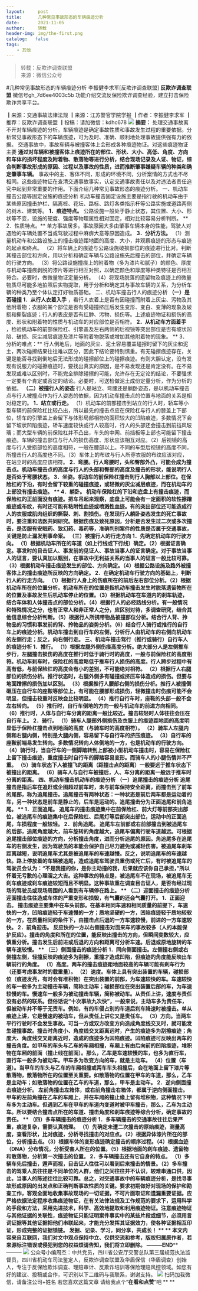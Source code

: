 ```yaml
---
layout:     post
title:      几种常见事故形态的车辆痕迹分析
date:       2021-11-05
author:     转载
header-img: img/the-first.png
catalog:   false
tags:
    - 其他
---
```


<blockquote><p>转载：反欺诈调查联盟<br>
来源：微信公众号</p></blockquote>

#几种常见事故形态的车辆痕迹分析
李振健李求军[反欺诈调查联盟]
**反欺诈调查联盟**
微信号gh_7d6ee4003c5b
功能介绍交流反保险欺诈调查经验，建立打击保险欺诈共享平台。

┃来源：交通事故法律法规
┃来源：江苏警官学院学报
┃作者：李振健李求军
┃推荐：反欺诈调查联盟
┃投稿：请加微信：kdhc678
![]({{site.baseurl}}/postimg/L6usUGPiatBSbr0A6QWfDyXQtI97FpRwtQlJlKlUxCibOxN90uBgdBr6CZmBbLQGSiagz7icDvoloEHrWkCtp9YRCg.jpeg)
**摘要：**
处理交通事故离不开对车辆痕迹的分析。车辆痕迹是确定事故性质和事故发生过程的重要依据。分析常见事故形态下的车辆痕迹，可为及时、准确、顺利地处理事故提供强有力的依据。
交通事故中，事故车辆与被撞客体上会形成各种痕迹物证。对这些痕迹物证主要
**通过对车辆和被撞客体上痕迹所在的部位、形状、大小、高低、角度、方向和车体的损坏程度及附着物、散落物等进行分析，结合现场记录及人证、物证，综合判断事故形成的原因、过程以及事故的性质，进而推断肇事嫌疑车辆的种类和确定肇事车辆。**
事故中的主、客体不同，形成的环境不同，分析案情的方式也不尽相同。这些痕迹物证在查清交通事故事实，认定交通事故责任以及对违法者责任追究中起到非常重要的作用。下面介绍几种常见事故形态的痕迹分析。
一、机动车撞击公路等固定设施的痕迹分析
机动车撞击固定设施主要是指行驶的机动车由于某些原因撞击护栏、隔离桩、花坛、路标、路灯各类指示杆等公路实施或道路两侧的树木、建筑等。
**1．痕迹特点。**
公路设施一般处于静止状态，其位置、大小、形状等不变，设施的硬度、强度等物理属性相对固定，相对比较容易分析判断。
**
2．性质特点。**
单方事故居多。事故原因大多由肇事车辆本身的性能，驾驶人对遇险的车辆处置不当或驾驶过程中麻痹大意等原因造成。
**3．分析方法。**
（1）测量机动车和公路设施上的撞击痕迹距地面的高度、大小，并观察痕迹的形态与痕迹的起点和终点。
（2）将车辆上的痕迹与公路设施破损部位的痕迹进行比对。判断其撞击部位和方向，用以分析和确定车辆与公路设施先后撞击的部位，并确定车辆的行驶方向。
（3）将公路设施撞痕上的附着物（多为漆片和腻子）的颜色、厚度与机动车撞痕剥脱的漆片等进行相互对照，以确定颜色和厚度等种类特征是否相互符合。必要时，做微量物证定量分析。
（4）将现场脱落的遗留物及痕迹上的微量物质尽可能多地拍照后实物提取，用于分析和确定其与事故车辆的关系，为分析车辆的种类乃至个体认定打好物质基础。
二、机动车撞击行人的痕迹分析
**（一）是否碰撞**
**1．从行人衣着入手**
，看行人衣着上是否有因碰撞而附着上灰尘、污物及其他附着物；衣服的某个部位是否有受碰撞挤压后发生变形、变白、变薄的现象及破损和撕裂痕迹；行人的表皮是否有红肿、污物、损伤等。上述痕迹物证和损伤的高度、形状和附着物的性质与机动车的对应部位是否相符。
**2．从机动车方面着手**
，检验机动车的前部保险杠、引擎盖及左右两侧的后视镜等突出部位是否有坡状凹陷、破损、灰尘减层痕迹及漆片等附着物脱落或增加其他附着物的现象。
**
3．分析的难点：**
行人倒地后，地面的灰尘、泥土容易覆盖碰擦时留下的灰尘和泥土，两次碰擦结果往往难以区分，因此下结论要特别慎重。有无碰擦痕迹存在，关键是能否寻找到倒地后无法形成的碰擦部位上的碰擦痕迹。有则大胆认定，没有发现有说服力的碰擦痕迹时，要找出真实的原因，是不易发现还是肯定没有。在不易发现或难以区别时，不能完全排除碰擦的可能，允许存在无定论的结论，不要强求一定要有个肯定或否定的结论。必要时，可送检做泥土成份定量分析，作为分析的依据。
**（二）被撞行人的姿态**
行人是站立、弯腰还是躺卧姿态，是以机动车撞击点与行人被撞点作为行人姿态的依据，因为机动车撞击点的位置与地面的关系是相对稳定的。
**1．站立或行走。**
（1）机动车的前部撞击到站立的行人时，轿车等小型车辆的前保险杠比较凸出，所以最先的撞击点应在保险杠与行人的膝盖上下部位，轿车的引擎盖上会留下与体形局部相符的面积较大的凹陷痕迹，多数情况下会留下坡状凹陷痕迹，轿车速度较快或行人较高时，行人的头部还会撞击到前挡风玻璃；而大型车辆的前保险杠并不凸出，车头的中网、前挡板等上部也可能留下撞击痕迹。车辆的撞击部位与行人的损伤高度、形状应该相互对应。（2）后视镜的高度与行人受损部位的高度相符，一般在腰部以上。不同的车型后视镜的高度不同，所撞击行人的高度也不同。（3）车体上的布纹与行人所穿衣服的布纹应该对应，在站立时的高度应该相符。
**2．弯腰。**行人弯腰时，头和臀部外凸，可能会成为撞击点。机动车撞击点的高度与行人的头部和臀部的高度及撞击的形状，能说明行人是否处于弯腰状态。
**3．坐姿。**机动车的前保险杠撞击到行人胸部以上部位。在保险杠的下沿，有时会留下较重的碰撞痕迹，或轻微的灰尘减层痕迹，而在机动车的上部没有撞击痕迹。
**
4．躺卧。**
机动车保险杠的下沿和底盘上有撞击痕迹，而保险杠的正前面没有痕迹。把车吊起来观察，底盘上可能会有一定面积的软性擦蹭痕迹或布纹，有时还可能有粘附性血迹或喷溅性血迹。有的突出部位还可能造成行人的衣服或肌肉组织的撕裂、刺、割损伤。在发现行人躺卧姿态发生的死亡事故时，要注重和法医共同研究。根据伤痕及致死原因，分析是否发生过二次或多次撞击，是否服有安眠药、致幻药、毒药等，准确判别案件的性质是否属于交通事故，关键是防止漏发刑事命案。
**（三）被撞行人的行走方向**
**1．先确定机动车的行驶方向。**
（1）根据机动车所在的车道（如上行线或下行线）确定。（2）根据证言确定。事发时的目击证人、事发前的见证人、事故当事人的证言确定。对于事故当事人的证言，要认真加以甄别，在事故中无利益关系的当事人的证言一般比较可靠。（3）根据机动车撞击痕迹发生的部位、方向确定。（4）根据公路设施及路外被撞客体上的撞击痕迹所反映的方向确定。
**2．在确定机动车行驶方向的基础上，判断行人的行走方向。**
（1）根据行人身上的伤痕所在的前后左右部位分析。（2）根据机动车所在的位置分析。机动车所在的位置是指机动车撞击发生时脱落遗留物所在的位置及事故发生后机动车停止的位置。（3）根据机动车在车道内的刹车轨迹，结合车体和人体撞击点的部位分析。（4）根据行人的必经路线分析。有一般情况和特殊情况之分，也有正常人和非正常人之分，应区别对待，多调查研究，结合其他信息综合分析判断。（5）根据行人所携带物品被撞部位分析。结合行人背、拎物品的习惯和事发前的背、拎物品的姿势分析。（6）结合行人骑行或推行的自行车上的痕迹分析。机动车撞击到自行车的左侧，分析行人由机动车的右侧向机动车的左侧行走；反之，向右侧行走。
三、机动车撞击驾行（推行或骑行）自行车人的痕迹分析
**1．推行。**
（1）根据左腿外侧伤痕高度分析。绝大部分人是左侧推车步行，左腿撞击损伤的高度在推行时低于骑行时的高度，一般与前保险杠的高度相符。机动车刹车时，保险杠的高度略低于推车行人损伤的高度。行人跨步过程中有高有低，与前保险杠的高度会有小的差别，不可能绝对相符。
（2）根据行人右腿部位的损伤分析。推行状态时，右腿外侧多有碰撞或挤压车体造成的损伤。但要与地面蹭擦的损伤加以区别。
（3）根据推行人腰部右侧的损伤分析。推行人被撞倒砸压在自行车的座鞍等部位上，有可能在腰部形成损伤，轻微撞击时伤痕可能不会明显，但撞击较重时反映会比较明显。
（4）推行自行车时，座鞍的头部一般不会左右转向。
（5）推行时，自行车倒地的方向一般与机动车的前进方向相同。
（6）推行时，人体与自行车分离的距离一般比较近。撞击较轻时人体往往会压在自行车上。
**2．骑行。**
（1）骑车人腿部外侧损伤及衣服上的痕迹距地面的高度明显低于保险杠撞击点到地面的高度（与骑车时的高度相符）。
（2）骑车人左腿内侧和右腿内侧，特别是大腿内侧，容易留下与自行车的挤压痕迹。
（3）自行车的座鞍前端易发生转向。多数情况转向人体倒地的一方，也是机动车的行驶方向。
（4）骑行时，当自行车的一侧脚踏转到上部被小型机动车撞击时，容易在保险杠上留下撞击痕迹，重度撞击时自行车的脚踏容易变形。而骑车人的小腿伤情并不严重。
（5）骑车状态下人被撞飞的距离（距撞击点的距离）一般要远于推车状态下被撞出的距离。
（6）骑车人与自行车被撞后，人、车分离的距离一般远于推车时分离的距离。
四、机动车撞击机动车的痕迹分析
**（一）追尾撞击的痕迹分析**
追尾撞击是指后车在追赶或企图超过前车时，未与前车保持安全距离，而撞击到了前车的尾部，称为追尾撞击。追尾撞击有两种状态：一种状态是前后两车都是运动着的车，另一种状态是前车是静止的，后车是运动的。追尾撞击分为正面追尾和前角追尾。
**
1．正面追尾。**
追尾车的撞击痕迹集中在前保险杠、前大灯等前部突出部位，被追尾车的痕迹集中在后保险杠、后尾灯等后部突出部位，运动中的正面追尾，车损程度一般较轻。
**2．前角追尾。**
追尾车左前部或右前部撞击到被追尾车的后部，追尾角度越大，前车旋转的角度越大，追尾车偏离行驶车道越远。可根据追尾撞击部位痕迹的方向，分析撞击角度，进而分析追尾的原因。角追尾多在追尾车的右侧发生，因为驾驶员的本能会保护自己尽力避免或减轻伤害。被追尾车刹车距离越短，说明追尾车尤其是被追尾车的车速越慢。反之，说明追尾车的车速越快。路上停放着的车辆被追尾，造成追尾车驾驶员重伤或死亡后，有时被追尾车的驾驶员会认为：“不是我撞的你，是你主动撞的我，后果就应该你自己承担，”所以怀着无亏歉的心理溜之大吉。这种事故的特点是，被追尾车不在现场，被追尾车无刹车痕迹或刹车痕迹较短而且不明显。这种事故重在调查目击证人，是否有经过现场的驾驶员或现场周围的人看到有车辆停在路上。
**
（二）迎面撞击的痕迹分析**
迎面撞击往往造成车体的严重变形和损毁，有气囊的还会气囊打开。
**1．正面迎击。**
撞击痕迹主要集中在车头前部。在基本相同车速和相同质量的前提下，车速快的一方，凹陷痕迹轻于车速慢的一方；质地坚硬的一方，凹陷痕迹轻于质地较软的一方。在质量相同的条件下，由撞击点后退的一方车速较慢，前进的一方车速较快。
**2．前角迎击。**
反应快的一方以右侧撞击对面来车的事故较多（人的本能保护反应）。撞击的角度和所在的位置，能反映出撞击的方向，但瞬间变数较大，应慎重分析。撞击发生后前进或后退的方向和距离可分析车速。后退或原地旋转的车辆车速较慢。
**
（三）侧面撞击的痕迹分析**
**1．同向侧面撞击。**左侧撞右侧或右侧撞左侧，轻撞反映的痕迹多为刮擦，重撞才造成凹陷，但痕迹的角度能反映出车辆前行的角度。
（1）高度。两车的撞击痕迹距地面较高的车辆可能有刹车行为（还要考虑事发时的载重量）。
（2）速度。车体上具有突出装置的车辆，碰损部位（痕迹发亮，有时会有堆积物）在突出装置的前部，为车速较快的车。车速较快的车一般多为主动撞击车辆，简称主动车；碰损部位在突出装置后部的车，为车速较慢的车。慢速车一般多为被动撞击车辆，简称被动车。从责任上讲，速度与责任没有必然的联系。但俗话说“十次事故九次快”，一般来说，主动车多为责任车，但被动车并不等于无责车。例如，有的车侵占别的车道后刹车降速时被撞击。单从痕迹上讲，它是慢速的被动车，但从责任上讲它又是责任车。
（3）方向。当两车平行行驶时不会发生事故。可当一方或双方改变方向造成角度线交叉时，就可能发生碰撞事故。撞击时角度小、角度线交叉距离远时，产生的痕迹多为刮擦痕迹；角度大、角度线交叉距离近时，造成的痕迹多为凹陷痕迹。凹陷痕迹可反映出两车的撞击角度。如甲车的车头与乙车的车厢相撞，车厢上有由后向前的凹陷痕迹，堆积物在车厢的前面（撞止线在前面）。那么，乙车是车速较慢的车，也多为直行车，直行车一般多为被动车。甲车多为改变方向的车，就是主动车。
（4）位置（车道）。当甲车的车头与乙车的车厢相撞或两车车头相撞后，会在地面上留下漆片等散落物，散落物所在的位置至关重要。如散落物的位置在甲车的车道，那么，乙车是主动车；如散落物的位置在乙车的车道，那么，甲车是主动车。
**2．逆向侧面撞击痕迹分析。**
左前角撞击左箱体，或右前角撞击右箱体，都属于逆向侧面撞击。甲车的左前角撞在乙车的车厢上，并在车厢的撞止缘上留有堆积物，这种情况下甲车多为主动车。但遇到乙车在甲车的车道内变道时被甲车撞击，那么，乙车为主动车。所以要结合撞击点所在的车道、撞击角度和刹车痕迹等综合分析，确定事故的责任。
**
（四）多车辆撞击的痕迹分析**
**1．多车辆撞击的交通事故往往后果严重，痕迹复杂，需要认真梳理。**
（1）先确定未遭二次撞击的原始痕迹，测量高度，查看形状，比对痕迹，分析寻找撞击的对应点。（2）根据异体漆片所在的部位，分析撞击点。（3）根据车体的变形痕迹确定撞击的顺序过程。（4）根据血迹（DNA）分布情况，分析受害人所在的位置。（5）根据地面的刹车痕迹、遗留物和散落物，分析第一次撞击的位置。
**2．多车辆撞击还有它自身的特点。**
（1）多辆车先后撞击，遁声而视，目击证人往往可以看到后来撞击的情景。（2）多车撞击的驾乘人员往往是不同单位的人群，他们之间往往并不认识，较难串通口供，因此，当事人的陈述往往比较可靠。总之，对交通事故中的车辆痕迹分析，是找寻事故形成原因的出发点和正确判断事故性质的关键。要求初期做好对现场的保护和勘查工作，客观全面地收集事故现场的一切证据，不可片面取证和遗漏重要证据。应严格依据法定程序收集痕迹物证，在有关法律法规及工作规范的要求下，运用科学的手段和方法，采用先进技术，科学、高效地提取和利用痕迹物证。注意痕迹物证与其他证据的关联性，痕迹物证只能证明案件事实中的某些片段或细节，必须用言词证据等其他证据把他们串联起来，才能充分发挥其证据效力，使各种证据相互印证，形成完整的证据锁链。
发掘、记录、学习，同分享，共成长！
**
**
本文内容来自互联网，我们对文中观点保持中立、仅供交流和参考，版权归属原作者，若来源标注错误或侵犯到您的权益烦请告知，我们将立即删除。
———END****———
![]({{site.baseurl}}/postimg/L6usUGPiatBSs5Yxdp5NU9dpdqWanE7Mq7XpTo0mwlia1gia9NNFGTRYKdpVvrK2KgpAPictg52F8U9sicXI1jQ1dzA.jpeg)
公众号小编周杰：中共党员，四川省公安厅交警总队第三届规范执法监督员，四川省机动车司法鉴定人，反欺诈调查联盟及华盾保信（华盾调查）创始人，专注于反保险欺诈调查、理赔审计、反欺诈培训等保险理赔风控领域。如您有好的建议、投稿或合作，可识别以下二维码与我联系，谢谢支持。
![]({{site.baseurl}}/postimg/L6usUGPiatBQLNFXicXXQxXBwjwUmJlPGF0q5ZibOM9kCzhXR7EE7aTbgZIVibDd94F2CTC1GUb6zkDHLFKrVHibfjg.jpeg)
扫码加我微信，请备注公司+姓名
若您喜欢这篇文章
请给我点个“**在看和点赞**”吧
**
**
